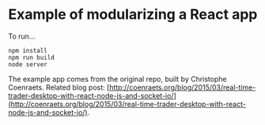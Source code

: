 # Example of modularizing a React app

To run...

    npm install
    npm run build
    node server

The example app comes from the original repo, built by Christophe Coenraets. Related blog post: [http://coenraets.org/blog/2015/03/real-time-trader-desktop-with-react-node-js-and-socket-io/](http://coenraets.org/blog/2015/03/real-time-trader-desktop-with-react-node-js-and-socket-io/).